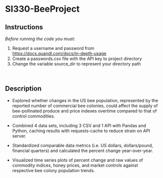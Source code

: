 # SI330-BeeProject

## Instructions 
<em>Before running the code you must:</em>
1. Request a username and password from https://docs.quandl.com/docs/in-depth-usage
2. Create a passwords.csv file with the API key to project directory
3. Change the variable source_dir to represent your directory path
<br>

## Description
- Explored whether changes in the US bee population, represented by the reported number of commercial bee colonies, could affect the supply of bee-pollinated produce and price indexes overtime compared to that of control commodities.

- Combined 4 data sets, including 3 CSV and 1 API with Pandas and Python, caching results with requests-cache to reduce strain on API server.  

- Standardized comparable data metrics (i.e. US dollars, dollars/pound, financial quarters) and calculated the percent change year-over-year.

- Visualized time series plots of percent change and raw values of commodity indices, honey prices, and market controls against respective bee colony population trends.
